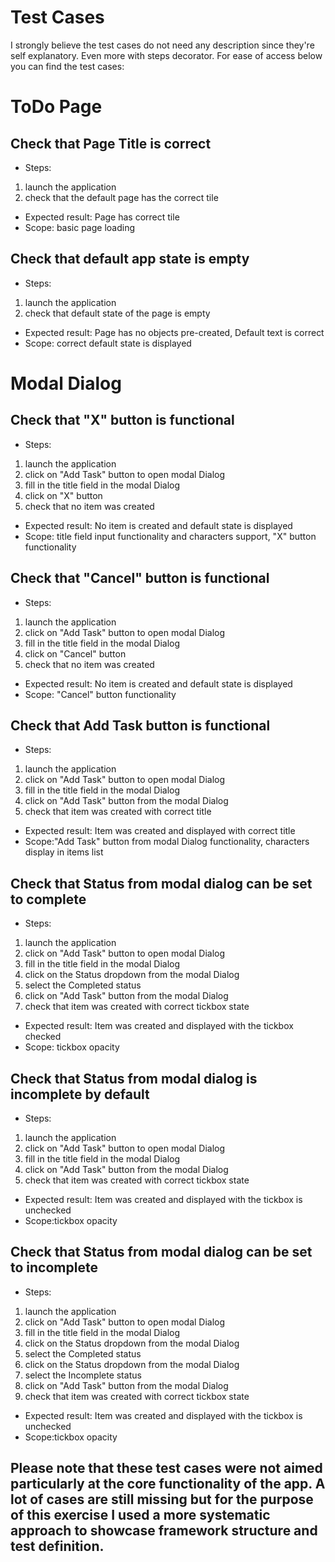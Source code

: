 # Test Cases

I strongly believe the test cases do not need any description since they're self explanatory. Even more with steps decorator.
For ease of access below you can find the test cases:

# ToDo Page
## Check that Page Title is correct
* Steps:
1. launch the application
2. check that the default page has the correct tile
* Expected result: Page has correct tile
* Scope: basic page loading

## Check that default app state is empty
* Steps:
1. launch the application
2. check that default state of the page is empty
* Expected result: Page has no objects pre-created, Default text is correct
* Scope: correct default state is displayed

# Modal Dialog
## Check that "X" button is functional
* Steps:
1. launch the application
2. click on "Add Task" button to open modal Dialog
3. fill in the title field in the modal Dialog
4. click on "X" button
5. check that no item was created
* Expected result: No item is created and default state is displayed
* Scope: title field input functionality and characters support, "X" button functionality

## Check that "Cancel" button is functional
* Steps:
1. launch the application
2. click on "Add Task" button to open modal Dialog
3. fill in the title field in the modal Dialog
4. click on "Cancel" button
5. check that no item was created
* Expected result: No item is created and default state is displayed
* Scope: "Cancel" button functionality

## Check that Add Task button is functional
* Steps:
1. launch the application
2. click on "Add Task" button to open modal Dialog
3. fill in the title field in the modal Dialog
4. click on "Add Task" button from the modal Dialog
5. check that item was created with correct title
* Expected result: Item was created and displayed with correct title
* Scope:"Add Task" button from modal Dialog functionality, characters display in items list

## Check that Status from modal dialog can be set to complete
* Steps:
1. launch the application
2. click on "Add Task" button to open modal Dialog
3. fill in the title field in the modal Dialog
4. click on the Status dropdown from the modal Dialog
5. select the Completed status
6. click on "Add Task" button from the modal Dialog
7. check that item was created with correct tickbox state
* Expected result: Item was created and displayed with the tickbox checked
* Scope: tickbox opacity 

## Check that Status from modal dialog is incomplete by default
* Steps:
1. launch the application
2. click on "Add Task" button to open modal Dialog
3. fill in the title field in the modal Dialog
4. click on "Add Task" button from the modal Dialog
5. check that item was created with correct tickbox state
* Expected result: Item was created and displayed with the tickbox is unchecked
* Scope:tickbox opacity 


## Check that Status from modal dialog can be set to incomplete
* Steps:
1. launch the application
2. click on "Add Task" button to open modal Dialog
3. fill in the title field in the modal Dialog
4. click on the Status dropdown from the modal Dialog
5. select the Completed status
6. click on the Status dropdown from the modal Dialog
7. select the Incomplete status
9. click on "Add Task" button from the modal Dialog
10. check that item was created with correct tickbox state
* Expected result: Item was created and displayed with the tickbox is unchecked
* Scope:tickbox opacity 

## Please note that these test cases were not aimed particularly at the core functionality of the app. A lot of cases are still missing but for the purpose of this exercise I used a more systematic approach to showcase framework structure and test definition.
